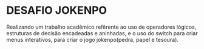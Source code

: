 # DESAFIO JOKENPO
Realizando um trabalho acadêmico refêrente ao uso de operadores lógicos, estruturas de decisão encadeadas e aninhadas, e o uso do switch para criar menus interativos, para criar o jogo jokenpo(pedra, papel e tesoura).
